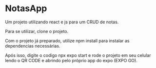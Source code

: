 # NotasApp
Um projeto utilizando react e js para um CRUD de notas.

Para se utilizar, clone o projeto.

Com o projeto já preparado, utilize npm install para instalar as dependencias necessárias.

Após isso, digite o codigo npx expo start e rode o projeto em seu celular lendo o QR CODE e abrindo pelo próprio app do expo (EXPO GO).
